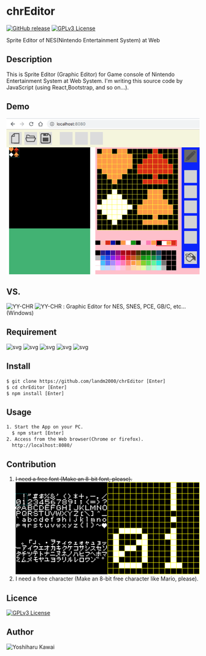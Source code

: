 # chrEditor
[![GitHub release](https://img.shields.io/github/release/landm2000/chrEditor.svg)][release]
[![GPLv3 License](http://img.shields.io/badge/license-GPLv3-blue.svg)][license]

[release]: https://github.com/landm2000/chrEditor/releases  
[license]: https://raw.githubusercontent.com/landm2000/chrEditor/master/LICENSE

Sprite Editor of NES(Nintendo Entertainment System) at Web

## Description

 This is Sprite Editor (Graphic Editor) for Game console of Nintendo Entertainment System
at Web System. I'm writing this source code by JavaScript (using React,Bootstrap,
and so on...).

## Demo

![png](public/img/documents/chrEditor_capture_01.png)

## VS. 

![YY-CHR](https://wiki.nesdev.com/w/index.php/YY-CHR)
![YY-CHR](https://www.romhacking.net/utilities/119/)
: Graphic Editor for NES, SNES, PCE, GB/C, etc...(Windows)

## Requirement

![svg](https://img.shields.io/badge/npm-5.6.0-brightgreen.svg)
![svg](https://img.shields.io/badge/Node.js-8.9.4-orange.svg)
![svg](https://img.shields.io/badge/React-16.8.5-blue.svg)
![svg](https://img.shields.io/badge/Bootstrap-3.3.1-red.svg)
![svg](https://img.shields.io/badge/jQuery-1.12.4-yellow.svg)

## Install

    $ git clone https://github.com/landm2000/chrEditor [Enter]
    $ cd chrEditor [Enter]
    $ npm install [Enter]

## Usage

    1. Start the App on your PC.
      $ npm start [Enter]
    2. Access from the Web browser(Chrome or firefox).
      http://localhost:8080/

## Contribution

1. ~~I need a free font (Make an 8-bit font, please).~~ ![png](public/img/documents/misaki_gothic_ASCII_katakana.png)
1. I need a free character (Make an 8-bit free character like Mario, please).

## Licence

[![GPLv3 License](http://img.shields.io/badge/license-GPLv3-blue.svg)][license]

[license]: https://raw.githubusercontent.com/landm2000/chrEditor/master/LICENSE

## Author

![Yoshiharu Kawai](https://github.com/landm2000)